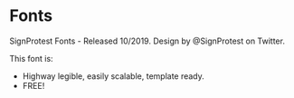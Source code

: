 # Fonts
SignProtest Fonts - Released 10/2019. Design by @SignProtest on Twitter.

This font is:
- Highway legible, easily scalable, template ready.
- FREE!
